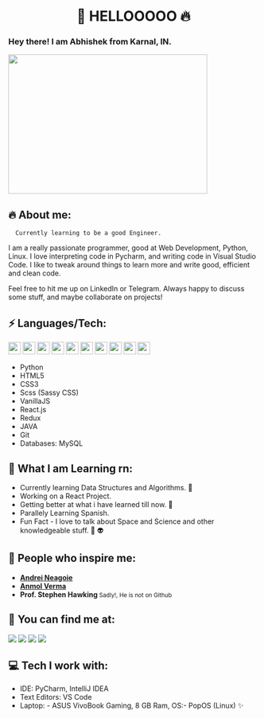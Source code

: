 <h1 align="Center"> 👋 HELLOOOOO 🔥</h1>
<h3>Hey there! I am Abhishek from Karnal, IN.</h3>

<img src = 'https://camo.githubusercontent.com/992babdffd8c74a1502de375fbdf7e4d54773242/68747470733a2f2f6d656469612e67697068792e636f6d2f6d656469612f53576f536b4e36447854737a71494b4571762f67697068792e676966' width = '400' height = '280' />


## 🔥 About me:
<p>
	<code>&nbsp; Currently learning to be a good Engineer. &nbsp;</code>
	
I am a really passionate programmer, good at Web Development, Python, Linux. I love interpreting code in Pycharm, and writing code in Visual Studio Code. I like to tweak around things to learn more and write good, efficient and clean code.

Feel free to hit me up on LinkedIn or Telegram. Always happy to discuss some stuff, and maybe collaborate on projects!
	
</p>

## ⚡ Languages/Tech:
<p>
<img src = "https://cdn3.iconfinder.com/data/icons/logos-and-brands-adobe/512/267_Python-512.png" width = "25">
<img src = "https://cdn.iconscout.com/icon/free/png-256/html5-40-1175193.png" width = "25">
<img src = "https://cdn4.iconfinder.com/data/icons/social-media-logos-6/512/121-css3-512.png" width = "25">
<img src = "https://e7.pngegg.com/pngimages/72/936/png-clipart-sass-cascading-style-sheets-preprocessor-less-postcss-meng-miscellaneous-text-thumbnail.png" width = "25">
<img src = "https://upload.wikimedia.org/wikipedia/commons/thumb/9/99/Unofficial_JavaScript_logo_2.svg/1024px-Unofficial_JavaScript_logo_2.svg.png" width = "25">
<img src = "https://encrypted-tbn0.gstatic.com/images?q=tbn:ANd9GcQWUxm-2Z1WOV-BAwf3gSUCEZV6x1HQSIUl2w&usqp=CAU" height = "25" width = "25">
<img src = "https://encrypted-tbn0.gstatic.com/images?q=tbn:ANd9GcTlwhdlrgiz7NiLtmqZtEUpanLIG3fI2UoYFAAyl1ADH7OMRu5BFQSXTcKcgeSwGhRaoIc&usqp=CAU" height = "25" width = "25">
<img src = "https://cdn.iconscout.com/icon/free/png-512/java-43-569305.png" width = "25">
<img src = "https://upload.wikimedia.org/wikipedia/commons/thumb/3/3f/Git_icon.svg/1024px-Git_icon.svg.png" width = "25">
<img src = "https://i2.wp.com/blogs.perficient.com/files/2015/09/Azure-SQL-Database.png?fit=512%2C512&ssl=1" width = "25">
</p>

 - Python 
 - HTML5 
 - CSS3 
 - Scss (Sassy CSS)
 - VanillaJS 
 - React.js
 - Redux
 - JAVA
 - Git
 - Databases: MySQL      

##  👀 What I am Learning rn:

- Currently learning Data Structures and Algorithms. 🧠
- Working on a React Project.
- Getting better at what i have learned till now. 🧠
- Parallely Learning Spanish.
- Fun Fact - I love to talk about Space and Science and other knowledgeable stuff. 🌌 👽

##  🧑 People who inspire me:

- <a href="https://github.com/aneagoie" target="_blank"><strong>Andrei Neagoie</strong></a>
- <a href="https://github.com/Anmol92verma" target="_blank"><strong>Anmol Verma</strong></a>
- <strong>Prof. Stephen Hawking </strong><small>Sadly!, He is not on Github</small>

##  💬 You can find me at:

 <a href="https://www.linkedin.com/in/abhishek-verma-23993a1b7/"><img src="https://img.shields.io/badge/Abhishek Verma-%230077B5.svg?&style=for-the-badge&logo=linkedin&logoColor=white" ></a> 
 <a href="https://www.twitter.com/dudewithdimple"><img src="https://img.shields.io/badge/Abhishek Verma-%230077B5.svg?&style=for-the-badge&logo=Twitter&logoColor=white" ></a> 
 <a href="mailto:abhishekverma7t@gmail.com"><img src="https://img.shields.io/badge/abhishekverma7t@gmail.com-%23D14836.svg?&style=for-the-badge&logo=gmail&logoColor=white"></a>
 <a  href="https://www.instagram.com/dudewithdimple"><img src="https://img.shields.io/badge/@dudewithdimple_-%23E4405F.svg?&style=for-the-badge&logo=instagram&logoColor=white"></a>

##  💻 Tech I work with:

  - IDE: PyCharm, IntelliJ IDEA
  - Text Editors: VS Code
  - Laptop:
			- ASUS VivoBook Gaming, 8 GB Ram, OS:- PopOS (Linux) ✨
